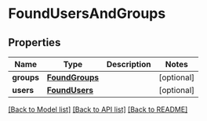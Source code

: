 # FoundUsersAndGroups

## Properties
Name | Type | Description | Notes
------------ | ------------- | ------------- | -------------
**groups** | [**FoundGroups**](FoundGroups.md) |  | [optional] 
**users** | [**FoundUsers**](FoundUsers.md) |  | [optional] 

[[Back to Model list]](../README.md#documentation-for-models) [[Back to API list]](../README.md#documentation-for-api-endpoints) [[Back to README]](../README.md)

